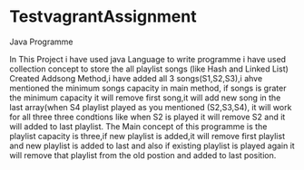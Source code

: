 # TestvagrantAssignment
Java Programme

In This Project i have used java Language to write programme
i have used collection concept to store the all playlist songs (like Hash and Linked List)
Created Addsong Method,i have added all 3 songs(S1,S2,S3),i ahve mentioned the minimum songs capacity in main method,
if songs is grater the  minimum capacity it will remove first song,it will add new song in the last array(when S4 playlist played as you mentioned  (S2,S3,S4),
it will work for all three three condtions like when S2 is played it will remove S2 and it will added to last playlist.
The Main concept of this programme is the playlist capacity is three,if new playlist is added,it will remove first playlist and new playlist is added to last and also if 
existing playlist is played again it will remove that playlist from the old  postion and added to last position.


 
